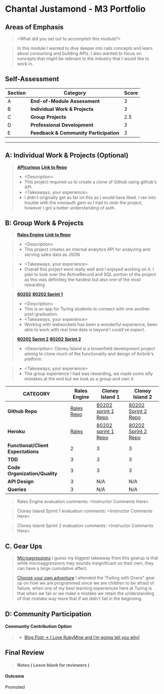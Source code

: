# Chantal Justamond - M3 Portfolio

## Areas of Emphasis

> \<What did you set out to accomplish this module?>

> In this module I wanted to dive deeper into rails concepts and learn about consuming and building APIs. I also wanted to focus on concepts that might be relevant to the industry that I would like to work in.

## Self-Assessment

| Section | Category | Score |
| --- | ----- | --- |
| A | **End-of-Module Assessment** | 3 |
| B | **Individual Work & Projects** | 3 |
| C | **Group Projects** | 2.5 |
| D | **Professional Development** | 3 |
| E | **Feedback & Community Participation** | 3 |


-----------------------

## A: Individual Work & Projects (Optional)
> **[APIcurious](http://backend.turing.io/module3/projects/apicurious)**
> **[Link to Repo](https://github.com/chantal66/api_curious_github)**
>* \<Description>
>* This project required us to create a clone of Github using github's API
>* \<Takeaways, your experience>
>* I didn't originally get as far on this as I would have liked. I ran into trouble with the omniauth gem so I had to redo the project, however I got a better understanding of auth.


## B: Group Work & Projects

> **[Rales Engine](http://backend.turing.io/module3/projects/rails_engine)**
> **[Link to Repo](https://github.com/chantal66/rails_engine)**

>* \<Description>
>* This project creates an internal analytics API for analyzing and serving sales data as JSON

>* \<Takeaways, your experience>
>* Overall this project went really well and I enjoyed working on it.
I plan to look over the ActiveRecord and SQL portion of the project as this was definitely the hardest but also one of the most rewarding.

> **[80202](http://backend.turing.io/module3/projects/cloney_island/80202)**
> **[80202 Sprint 1](https://github.com/samanthagongora/turing_professionals)**
>* \<Description>
>* This is an app for Turing students to connect with one another post-graduation.
>* \<Takeaways, your experience>
>* Working with websockets has been a wonderful experience, been able to work with real time data is beyond I could've expect.

> **[80202 Sprint 2](http://backend.turing.io/module3/projects/cloney_island/80202)**
> **[80202 Sprint 2](https://github.com/JF-Lalonde/cloney_island_airbnb)**
>* \<Description>
Cloney Island is a brownfield development project aiming to clone much of the functionality and design of Airbnb's platform.

>* \<Takeaways, your experience>
>* The group experience I had was rewarding, we made some silly mistakes at the end but we took as a group and own it.



| CATEGORY | Rales Engine | Cloney Island 1 | Cloney Island 2 |
| --- | --- | --- | --- |
| **Github Repo** | [Rales Repo](https://github.com/chantal66/rails_engine) | [80202 sprint 1 Repo](https://github.com/samanthagongora/turing_professionals) | [80202 Sprint 2 Repo](https://github.com/JF-Lalonde/cloney_island_airbnb) |
| **Heroku** | [Rales](https://) | [80202 sprint 1 Repo](https://turing-professionals.herokuapp.com/) | [80202 Sprint 2 Repo](https://obscure-sierra-10949.herokuapp.com/) |
| **Functional/Client Expectations** | 2 | 3 | 3 |
| **TDD** | 3 | 3 | 3 |
| **Code Organization/Quality** | 3 | 3 | 3 |
| **API Design** | 3 | N/A | N/A |
| **Queries** | 3 | N/A | N/A |

> Rales Engine evaluation comments:
\<Instructor Comments Here>

> Cloney Island Sprint 1 evaluation comments:
\<Instructor Comments Here>

> Cloney Island Sprint 2 evaluation comments:
\<Instructor Comments Here>

## C. **Gear Ups**

> [Microagressions](https://github.com/turingschool/gear-up/blob/master/microaggressions_original.markdown)
> I guess my biggest takeaway from this gearup is that while microaggressions may sounds insignificant on their own, they can have a large cumulative affect.

> [Choose your own adventure](https://github.com/turingschool/gear-up/)
> I attended the "Failing with Grace" gear up on how we are programmed since we are children to be afraid of failure, when one of my best learning experiences here at Turing is that when we fail or we
make a mistake we retain the understanding of that mistake way more that if we didn't fail in the beginning.


## D: Community Participation

#### **Community Contribution Option**
>* [Blog Post -> I Love RubyMine and I’m gonna tell you why!](https://medium.com/@chantaljustamond/i-love-rubymine-and-im-gonna-tell-you-why-318899eb687)


## Final Review

> #### Notes ( Leave blank for reviewers )

#### Outcome

Promoted
